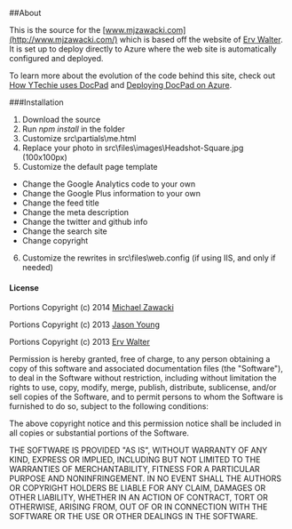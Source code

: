 ##About

This is the source for the [www.mjzawacki.com](http://www.mjzawacki.com/) which is based off the website of [Erv Walter](http://www.ewal.net/). It is set up to deploy directly to Azure where the web site is automatically configured and deployed.

To learn more about the evolution of the code behind this site, check out [How YTechie uses DocPad](http://www.ytechie.com/2013/11/blogging-awesomeness-with-a-static-generator-and-markdown/) and [Deploying DocPad on Azure](http://www.ewal.net/2013/10/10/deploying-docpad-sites-to-azure/).


###Installation

1. Download the source
2. Run *npm install* in the folder
3. Customize src\partials\me.html
4. Replace your photo in src\files\images\Headshot-Square.jpg (100x100px)
5. Customize the default page template
 * Change the Google Analytics code to your own
 * Change the Google Plus information to your own
 * Change the feed title
 * Change the meta description
 * Change the twitter and github info
 * Change the search site
 * Change copyright
6. Customize the rewrites in src\files\web.config (if using IIS, and only if needed)


#### License

Portions Copyright (c) 2014 [Michael Zawacki](http://www.mzawacki.com/)

Portions Copyright (c) 2013 [Jason Young](http://www.ytechie.com/)

Portions Copyright (c) 2013 [Erv Walter](http://www.ewal.net/)

Permission is hereby granted, free of charge, to any person obtaining a copy of this software and associated documentation files (the "Software"), to deal in the Software without restriction, including without limitation the rights to use, copy, modify, merge, publish, distribute, sublicense, and/or sell copies of the Software, and to permit persons to whom the Software is furnished to do so, subject to the following conditions:

The above copyright notice and this permission notice shall be included in all copies or substantial portions of the Software.

THE SOFTWARE IS PROVIDED "AS IS", WITHOUT WARRANTY OF ANY KIND, EXPRESS OR IMPLIED, INCLUDING BUT NOT LIMITED TO THE WARRANTIES OF MERCHANTABILITY, FITNESS FOR A PARTICULAR PURPOSE AND NONINFRINGEMENT. IN NO EVENT SHALL THE AUTHORS OR COPYRIGHT HOLDERS BE LIABLE FOR ANY CLAIM, DAMAGES OR OTHER LIABILITY, WHETHER IN AN ACTION OF CONTRACT, TORT OR OTHERWISE, ARISING FROM, OUT OF OR IN CONNECTION WITH THE SOFTWARE OR THE USE OR OTHER DEALINGS IN THE SOFTWARE.
